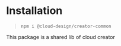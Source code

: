 # Installation

> `npm i @cloud-design/creator-common`

This package is a shared lib of cloud creator
